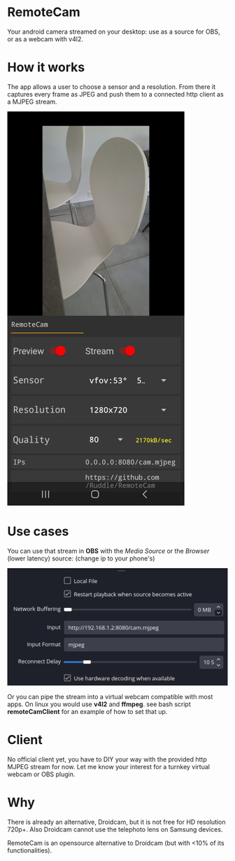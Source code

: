 # RemoteCam
Your android camera streamed on your desktop: use as a source for OBS, or as a webcam with v4l2.

# How it works
The app allows a user to choose a sensor and a resolution. From there it captures every frame as JPEG and push them to a connected http client as a MJPEG stream.

![app screenshot](assets/screen.jpg)

# Use cases
You can use that stream in **OBS** with the *Media Source* or the *Browser* (lower latency) source: (change ip to your phone's)

![example](assets/obs_mediasource.png)

Or you can pipe the stream into a virtual webcam compatible with most apps. On linux you would use **v4l2** and **ffmpeg**.
see bash script **remoteCamClient** for an example of how to set that up.

# Client
No official client yet, you have to DIY your way with the provided http MJPEG stream for now.
Let me know your interest for a turnkey virtual webcam or OBS plugin.

# Why
There is already an alternative, Droidcam, but it is not free for HD resolution 720p+.
Also Droidcam cannot use the telephoto lens on Samsung devices.

RemoteCam is an opensource alternative to Droidcam (but with <10% of its functionalities). 